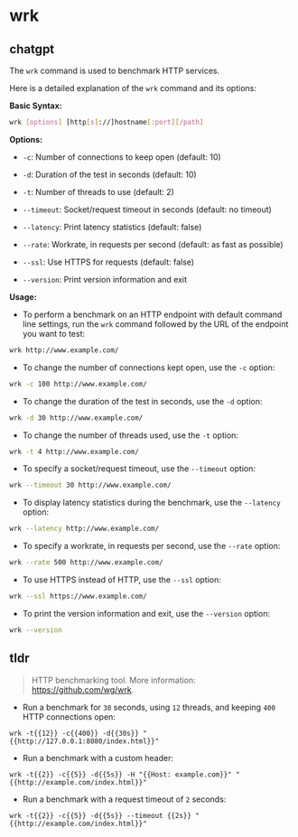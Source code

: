 # wrk 
## chatgpt 
The `wrk` command is used to benchmark HTTP services. 

Here is a detailed explanation of the `wrk` command and its options:

**Basic Syntax:** 
```sh
wrk [options] [http[s]://]hostname[:port][/path]
```

**Options:**

- `-c`: Number of connections to keep open (default: 10)

- `-d`: Duration of the test in seconds (default: 10)

- `-t`: Number of threads to use (default: 2)

- `--timeout`: Socket/request timeout in seconds (default: no timeout)

- `--latency`: Print latency statistics (default: false)

- `--rate`: Workrate, in requests per second (default: as fast as possible)

- `--ssl`: Use HTTPS for requests (default: false)

- `--version`: Print version information and exit

**Usage:**

- To perform a benchmark on an HTTP endpoint with default command line settings, run the `wrk` command followed by the URL of the endpoint you want to test:

```sh
wrk http://www.example.com/
```

- To change the number of connections kept open, use the `-c` option:

```sh
wrk -c 100 http://www.example.com/
```

- To change the duration of the test in seconds, use the `-d` option:

```sh
wrk -d 30 http://www.example.com/
```

- To change the number of threads used, use the `-t` option:

```sh
wrk -t 4 http://www.example.com/
```

- To specify a socket/request timeout, use the `--timeout` option:

```sh
wrk --timeout 30 http://www.example.com/
```

- To display latency statistics during the benchmark, use the `--latency` option:

```sh
wrk --latency http://www.example.com/
```

- To specify a workrate, in requests per second, use the `--rate` option:

```sh
wrk --rate 500 http://www.example.com/
```

- To use HTTPS instead of HTTP, use the `--ssl` option:

```sh
wrk --ssl https://www.example.com/
```

- To print the version information and exit, use the `--version` option:

```sh
wrk --version
``` 

## tldr 
 
> HTTP benchmarking tool.
> More information: <https://github.com/wg/wrk>.

- Run a benchmark for `30` seconds, using `12` threads, and keeping `400` HTTP connections open:

`wrk -t{{12}} -c{{400}} -d{{30s}} "{{http://127.0.0.1:8080/index.html}}"`

- Run a benchmark with a custom header:

`wrk -t{{2}} -c{{5}} -d{{5s}} -H "{{Host: example.com}}" "{{http://example.com/index.html}}"`

- Run a benchmark with a request timeout of `2` seconds:

`wrk -t{{2}} -c{{5}} -d{{5s}} --timeout {{2s}} "{{http://example.com/index.html}}"`
